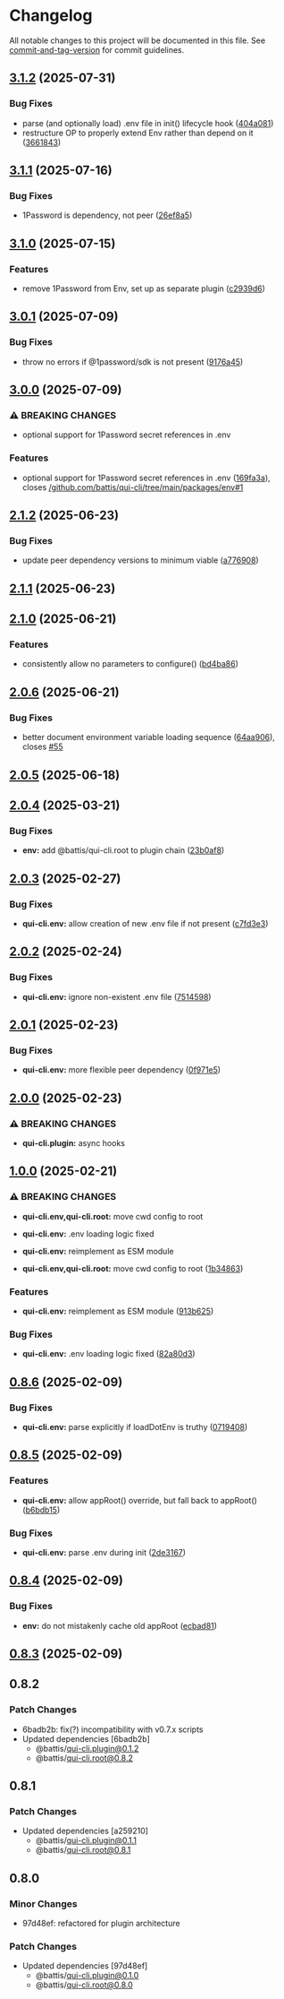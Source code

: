 # Changelog

All notable changes to this project will be documented in this file. See [commit-and-tag-version](https://github.com/absolute-version/commit-and-tag-version) for commit guidelines.

## [3.1.2](https://github.com/battis/qui-cli/compare/env/3.1.1...env/3.1.2) (2025-07-31)


### Bug Fixes

* parse (and optionally load) .env file in init() lifecycle hook ([404a081](https://github.com/battis/qui-cli/commit/404a0817170f35d49e187013d237e93bdaa3f37b))
* restructure OP to properly extend Env rather than depend on it ([3661843](https://github.com/battis/qui-cli/commit/36618439d541d31388ef70ee776647ad7562c0ef))

## [3.1.1](https://github.com/battis/qui-cli/compare/env/3.1.0...env/3.1.1) (2025-07-16)


### Bug Fixes

* 1Password is dependency, not peer ([26ef8a5](https://github.com/battis/qui-cli/commit/26ef8a589d87da4dfa90f74c898b09fb77b2e7ed))

## [3.1.0](https://github.com/battis/qui-cli/compare/env/3.0.1...env/3.1.0) (2025-07-15)


### Features

* remove 1Password from Env, set up as separate plugin ([c2939d6](https://github.com/battis/qui-cli/commit/c2939d69badbd8aef2678c70997aee317fc365d9))

## [3.0.1](https://github.com/battis/qui-cli/compare/env/3.0.0...env/3.0.1) (2025-07-09)


### Bug Fixes

* throw no errors if @1password/sdk is not present ([9176a45](https://github.com/battis/qui-cli/commit/9176a45e32b5ba225eef4d19a21bc5115ad7cadf))

## [3.0.0](https://github.com/battis/qui-cli/compare/env/2.1.2...env/3.0.0) (2025-07-09)


### ⚠ BREAKING CHANGES

* optional support for 1Password secret references in .env

### Features

* optional support for 1Password secret references in .env ([169fa3a](https://github.com/battis/qui-cli/commit/169fa3adbdafd3180ea3a9894a3695e6b0c846e4)), closes [/github.com/battis/qui-cli/tree/main/packages/env#1](https://github.com/battis//github.com/battis/qui-cli/tree/main/packages/env/issues/1)

## [2.1.2](https://github.com/battis/qui-cli/compare/env/2.1.1...env/2.1.2) (2025-06-23)


### Bug Fixes

* update peer dependency versions to minimum viable ([a776908](https://github.com/battis/qui-cli/commit/a7769085adef6da665da7a67cb143af1e0bba6be))

## [2.1.1](https://github.com/battis/qui-cli/compare/env/2.1.0...env/2.1.1) (2025-06-23)

## [2.1.0](https://github.com/battis/qui-cli/compare/env/2.0.6...env/2.1.0) (2025-06-21)


### Features

* consistently allow no parameters to configure() ([bd4ba86](https://github.com/battis/qui-cli/commit/bd4ba8697691020b8368482f66f1124cd91926fd))

## [2.0.6](https://github.com/battis/qui-cli/compare/env/2.0.5...env/2.0.6) (2025-06-21)


### Bug Fixes

* better document environment variable loading sequence ([64aa906](https://github.com/battis/qui-cli/commit/64aa906667bb43fd6c43e6c284bf306150fc8f7e)), closes [#55](https://github.com/battis/qui-cli/issues/55)

## [2.0.5](https://github.com/battis/qui-cli/compare/env/2.0.4...env/2.0.5) (2025-06-18)

## [2.0.4](https://github.com/battis/qui-cli/compare/env/2.0.3...env/2.0.4) (2025-03-21)


### Bug Fixes

* **env:** add @battis/qui-cli.root to plugin chain ([23b0af8](https://github.com/battis/qui-cli/commit/23b0af8701317fe4b86cd49a0fe62258e51ffbe6))

## [2.0.3](https://github.com/battis/qui-cli/compare/env/2.0.2...env/2.0.3) (2025-02-27)


### Bug Fixes

* **qui-cli.env:** allow creation of new .env file if not present ([c7fd3e3](https://github.com/battis/qui-cli/commit/c7fd3e35653efd1157c8ebc0e72da370561f0a92))

## [2.0.2](https://github.com/battis/qui-cli/compare/env/2.0.1...env/2.0.2) (2025-02-24)


### Bug Fixes

* **qui-cli.env:** ignore non-existent .env file ([7514598](https://github.com/battis/qui-cli/commit/75145984ee5cc5c081c33f9c6d44244cc2140681))

## [2.0.1](https://github.com/battis/qui-cli/compare/env/2.0.0...env/2.0.1) (2025-02-23)


### Bug Fixes

* **qui-cli.env:** more flexible peer dependency ([0f971e5](https://github.com/battis/qui-cli/commit/0f971e5d29b07a31020ee847c22461310eb1bbe6))

## [2.0.0](https://github.com/battis/qui-cli/compare/env/1.0.0...env/2.0.0) (2025-02-23)

### ⚠ BREAKING CHANGES

- **qui-cli.plugin:** async hooks

## [1.0.0](https://github.com/battis/qui-cli/compare/env/0.8.6...env/1.0.0) (2025-02-21)

### ⚠ BREAKING CHANGES

- **qui-cli.env,qui-cli.root:** move cwd config to root
- **qui-cli.env:** .env loading logic fixed
- **qui-cli.env:** reimplement as ESM module

- **qui-cli.env,qui-cli.root:** move cwd config to root ([1b34863](https://github.com/battis/qui-cli/commit/1b3486338fb1c12576c136e2b4e8654f04bfcbeb))

### Features

- **qui-cli.env:** reimplement as ESM module ([913b625](https://github.com/battis/qui-cli/commit/913b62515fd15fd460307e1df64128800d74d896))

### Bug Fixes

- **qui-cli.env:** .env loading logic fixed ([82a80d3](https://github.com/battis/qui-cli/commit/82a80d39e94a7fab165a3d3c9492d4ecf77f1bdb))

## [0.8.6](https://github.com/battis/qui-cli/compare/env/0.8.5...env/0.8.6) (2025-02-09)

### Bug Fixes

- **qui-cli.env:** parse explicitly if loadDotEnv is truthy ([0719408](https://github.com/battis/qui-cli/commit/0719408551f55133b04c55d287998d126e8f07c7))

## [0.8.5](https://github.com/battis/qui-cli/compare/env/0.8.4...env/0.8.5) (2025-02-09)

### Features

- **qui-cli.env:** allow appRoot() override, but fall back to appRoot() ([b6bdb15](https://github.com/battis/qui-cli/commit/b6bdb158d44cdd81beee441bf78b95602966e1d0))

### Bug Fixes

- **qui-cli.env:** parse .env during init ([2de3167](https://github.com/battis/qui-cli/commit/2de3167be47c51f9dd44aaa126a4c375631b1852))

## [0.8.4](https://github.com/battis/qui-cli/compare/env/0.8.3...env/0.8.4) (2025-02-09)

### Bug Fixes

- **env:** do not mistakenly cache old appRoot ([ecbad81](https://github.com/battis/qui-cli/commit/ecbad812d30b571d5b8291317bd075ba8d565416))

## [0.8.3](https://github.com/battis/qui-cli/compare/env/0.8.2...env/0.8.3) (2025-02-09)

## 0.8.2

### Patch Changes

- 6badb2b: fix(?) incompatibility with v0.7.x scripts
- Updated dependencies [6badb2b]
  - @battis/qui-cli.plugin@0.1.2
  - @battis/qui-cli.root@0.8.2

## 0.8.1

### Patch Changes

- Updated dependencies [a259210]
  - @battis/qui-cli.plugin@0.1.1
  - @battis/qui-cli.root@0.8.1

## 0.8.0

### Minor Changes

- 97d48ef: refactored for plugin architecture

### Patch Changes

- Updated dependencies [97d48ef]
  - @battis/qui-cli.plugin@0.1.0
  - @battis/qui-cli.root@0.8.0
